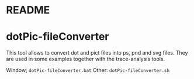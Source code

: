 # README

# dotPic-fileConverter

This tool allows to convert dot and pict files into ps, pnd and svg files.
They are used in some examples together with the trace-analysis tools.

Window; `dotPic-fileConverter.bat`
Other: `dotPic-fileConverter.sh`

